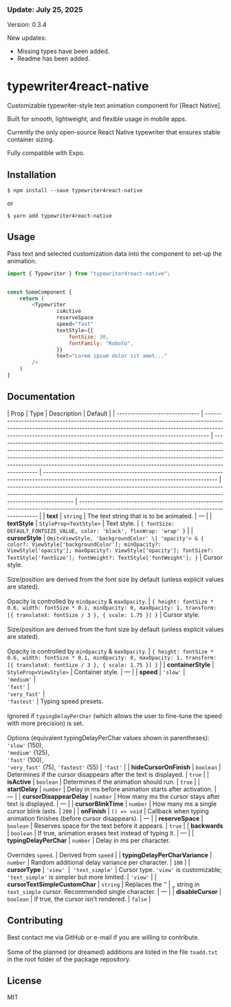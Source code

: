 ### Update: July 25, 2025

Version: 0.3.4

New updates:

- Missing types have been added.
- Readme has been added.

# typewriter4react-native

Customizable typewriter-style text animation component for [React Native].

Built for smooth, lightweight, and flexible usage in mobile apps.

Currently the only open-source React Native typewriter that ensures stable container sizing.

Fully compatible with Expo.

## Installation

```
$ npm install --save typewriter4react-native
```

or

```
$ yarn add typewriter4react-native
```

## Usage

Pass text and selected customization data into the component to set-up the animation.

```javascript
import { Typewriter } from "typewriter4react-native";


const SomeComponent {
    return (
        <Typewriter
                isActive
                reserveSpace
                speed="fast"
                textStyle={{
                    fontSize: 30,
                    fontFamily: "Roboto",
                }}
                text="Lorem ipsum dolor sit amet..."
        />
    )
}
```

## Documentation

| Prop                           | Type                                                                                                                                                                                                                                        | Description                                                                                                                                                                                                                                                                                                                            | Default                                                                                                                                       |
| ------------------------------ | ------------------------------------------------------------------------------------------------------------------------------------------------------------------------------------------------------------------------------------------- | -------------------------------------------------------------------------------------------------------------------------------------------------------------------------------------------------------------------------------------------------------------------------------------------------------------------------------------- | --------------------------------------------------------------------------------------------------------------------------------------------- | ------------------------------------------------------------------------------------------------------------------------------------------------------------------------------------ | --------------------------------------------------------------------------------------------------------------------------------------------- |
| **text**                       | `string`                                                                                                                                                                                                                                    | The text string that is to be animated.                                                                                                                                                                                                                                                                                                | —                                                                                                                                             |
| **textStyle**                  | `StyleProp<TextStyle>`                                                                                                                                                                                                                      | Text style.                                                                                                                                                                                                                                                                                                                            | `{ fontSize: DEFAULT_FONTSIZE_VALUE, color: 'black', flexWrap: 'wrap' }`                                                                      |
| **cursorStyle**                | `Omit<ViewStyle, 'backgroundColor' \| 'opacity'> & { color?: ViewStyle['backgroundColor']; minOpacity?: ViewStyle['opacity']; maxOpacity?: ViewStyle['opacity']; fontSize?: TextStyle['fontSize']; fontWeight?: TextStyle['fontWeight']; }` | Cursor style.<br/><br/> Size/position are derived from the font size by default (unless explicit values are stated).<br/><br/> Opacity is controlled by `minOpacity` & `maxOpacity`.                                                                                                                                                   | `{ height: fontSize * 0.6, width: fontSize * 0.1, minOpacity: 0, maxOpacity: 1, transform: [{ translateX: fontSize / 3 }, { scale: 1.75 }] }` | Cursor style.<br/><br/> Size/position are derived from the font size by default (unless explicit values are stated).<br/><br/> Opacity is controlled by `minOpacity` & `maxOpacity`. | `{ height: fontSize * 0.6, width: fontSize * 0.1, minOpacity: 0, maxOpacity: 1, transform: [{ translateX: fontSize / 3 }, { scale: 1.75 }] }` |
| **containerStyle**             | `StyleProp<ViewStyle>`                                                                                                                                                                                                                      | Container style.                                                                                                                                                                                                                                                                                                                       | —                                                                                                                                             |
| **speed**                      | `'slow'`&nbsp;&#124;<br/> `'medium'`&nbsp;&#124;<br/> `'fast'`&nbsp;&#124;<br/> `'very_fast'`&nbsp;&#124;<br/> `'fastest'`                                                                                                                  | Typing speed presets.<br/><br/> Ignored if `typingDelayPerChar` (which allows the user to fine-tune the speed with more precision) is set. <br/> <br/> Options (equivalent typingDelayPerChar values shown in parentheses):<br/> `'slow'` (150),<br/> `'medium'` (125),<br/> `'fast'` (100),<br/> `'very_fast'` (75), `'fastest'` (55) | `'fast'`                                                                                                                                      |
| **hideCursorOnFinish**         | `boolean`                                                                                                                                                                                                                                   | Determines if the cursor disappears after the text is displayed.                                                                                                                                                                                                                                                                       | `true`                                                                                                                                        |
| **isActive**                   | `boolean`                                                                                                                                                                                                                                   | Determines if the animation should run.                                                                                                                                                                                                                                                                                                | `true`                                                                                                                                        |
| **startDelay**                 | `number`                                                                                                                                                                                                                                    | Delay in ms before animation starts after activation.                                                                                                                                                                                                                                                                                  | —                                                                                                                                             |
| **cursorDisappearDelay**       | `number`                                                                                                                                                                                                                                    | How many ms the cursor stays after text is displayed.                                                                                                                                                                                                                                                                                  | —                                                                                                                                             |
| **cursorBlinkTime**            | `number`                                                                                                                                                                                                                                    | How many ms a single cursor blink lasts.                                                                                                                                                                                                                                                                                               | `200`                                                                                                                                         |
| **onFinish**                   | `() => void`                                                                                                                                                                                                                                | Callback when typing animation finishes (before cursor disappears).                                                                                                                                                                                                                                                                    | —                                                                                                                                             |
| **reserveSpace**               | `boolean`                                                                                                                                                                                                                                   | Reserves space for the text before it appears.                                                                                                                                                                                                                                                                                         | `true`                                                                                                                                        |
| **backwards**                  | `boolean`                                                                                                                                                                                                                                   | If true, animation erases text instead of typing it.                                                                                                                                                                                                                                                                                   | —                                                                                                                                             |
| **typingDelayPerChar**         | `number`                                                                                                                                                                                                                                    | Delay in ms per character. <br/><br/>Overrides `speed`.                                                                                                                                                                                                                                                                                | Derived from `speed`                                                                                                                          |
| **typingDelayPerCharVariance** | `number`                                                                                                                                                                                                                                    | Random additional delay variance per character.                                                                                                                                                                                                                                                                                        | `100`                                                                                                                                         |
| **cursorType**                 | `'view'`&nbsp; &#124; &nbsp;`'text_simple'`                                                                                                                                                                                                 | Cursor type. `'view'` is customizable; `'text_simple'` is simpler but more limited.                                                                                                                                                                                                                                                    | `'view'`                                                                                                                                      |
| **cursorTextSimpleCustomChar** | `string`                                                                                                                                                                                                                                    | Replaces the &lsquo;&lsquo; &#124; &sbquo;&sbquo; string in `text_simple` cursor. Recommended single character.                                                                                                                                                                                                                        | —                                                                                                                                             |
| **disableCursor**              | `boolean`                                                                                                                                                                                                                                   | If true, the cursor isn't rendered.                                                                                                                                                                                                                                                                                                    | `false`                                                                                                                                       |

## Contributing

Best contact me via GitHub or e-mail if you are willing to contribute. <br/> <br/> Some of the planned (or dreamed) additions are listed in the file `toadd.txt` in the root folder of the package repository.

## License

MIT
